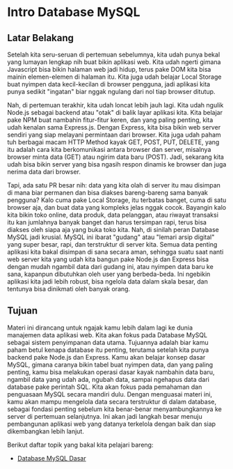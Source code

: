 # Intro Database MySQL

## Latar Belakang

Setelah kita seru-seruan di pertemuan sebelumnya, kita udah punya bekal yang lumayan lengkap nih buat bikin aplikasi web. Kita udah ngerti gimana Javascript bisa bikin halaman web jadi hidup, terus pake DOM kita bisa mainin elemen-elemen di halaman itu. Kita juga udah belajar Local Storage buat nyimpen data kecil-kecilan di browser pengguna, jadi aplikasi kita punya sedikit "ingatan" biar nggak ngulang dari nol tiap browser ditutup.

Nah, di pertemuan terakhir, kita udah loncat lebih jauh lagi. Kita udah ngulik Node.js sebagai backend atau "otak" di balik layar aplikasi kita. Kita belajar pake NPM buat nambahin fitur-fitur keren, dan yang paling penting, kita udah kenalan sama Express.js. Dengan Express, kita bisa bikin web server sendiri yang siap melayani permintaan dari browser. Kita juga udah paham tuh berbagai macam HTTP Method kayak GET, POST, PUT, DELETE, yang itu adalah cara kita berkomunikasi antara browser dan server, misalnya browser minta data (GET) atau ngirim data baru (POST). Jadi, sekarang kita udah bisa bikin server yang bisa ngasih respon dinamis ke browser dan juga nerima data dari browser.

Tapi, ada satu PR besar nih: data yang kita olah di server itu mau disimpan di mana biar permanen dan bisa diakses bareng-bareng sama banyak pengguna? Kalo cuma pake Local Storage, itu terbatas banget, cuma di satu browser aja, dan buat data yang kompleks jelas nggak cocok. Bayangin kalo kita bikin toko online, data produk, data pelanggan, atau riwayat transaksi itu kan jumlahnya banyak banget dan harus tersimpan rapi, terus bisa diakses oleh siapa aja yang buka toko kita. Nah, di sinilah peran Database MySQL jadi krusial. MySQL ini ibarat "gudang" atau "lemari arsip digital" yang super besar, rapi, dan terstruktur di server kita. Semua data penting aplikasi kita bakal disimpan di sana secara aman, sehingga suatu saat nanti web server kita yang udah kita bangun pake Node.js dan Express bisa dengan mudah ngambil data dari gudang ini, atau nyimpen data baru ke sana, kapanpun dibutuhkan oleh user yang berbeda-beda. Ini ngebikin aplikasi kita jadi lebih robust, bisa ngelola data dalam skala besar, dan tentunya bisa dinikmati oleh banyak orang.

## Tujuan

Materi ini dirancang untuk ngajak kamu lebih dalam lagi ke dunia manajemen data aplikasi web. Kita akan fokus pada Database MySQL sebagai sistem penyimpanan data utama. Tujuannya adalah biar kamu paham betul kenapa database itu penting, terutama setelah kita punya backend pake Node.js dan Express. Kamu akan belajar konsep dasar MySQL, gimana caranya bikin tabel buat nyimpen data, dan yang paling penting, kamu bisa melakukan operasi dasar kayak nambahin data baru, ngambil data yang udah ada, ngubah data, sampai ngehapus data dari database pake perintah SQL. Kita akan fokus pada pemahaman dan penguasaan MySQL secara mandiri dulu. Dengan menguasai materi ini, kamu akan mampu mengelola data secara terstruktur di dalam database, sebagai fondasi penting sebelum kita benar-benar menyambungkannya ke server di pertemuan selanjutnya. Ini akan jadi langkah besar menuju pembangunan aplikasi web yang datanya terkelola dengan baik dan siap dikembangkan lebih lanjut.


Berikut daftar topik yang bakal kita pelajari bareng:

- [Database MySQL Dasar](https://gilacoding.com/read/belajar-dasar-dasar-database-mysql-dengan-cmd)


